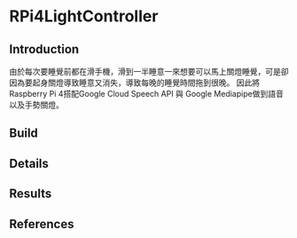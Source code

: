 # RPi4LightController

## Introduction
由於每次要睡覺前都在滑手機，滑到一半睡意一來想要可以馬上關燈睡覺，可是卻因為要起身關燈導致睡意又消失，導致每晚的睡覺時間拖到很晚。
因此將Raspberry Pi 4搭配Google Cloud Speech API 與 Google Mediapipe做到語音以及手勢關燈。

## Build

## Details

## Results

## References
